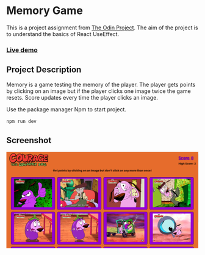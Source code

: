 # Memory Game

This is a project assignment from [The Odin Project](https://www.theodinproject.com). The aim of the project is to understand the basics of React UseEffect.

### [Live demo](https://memory-game-five-wine.vercel.app)

## Project Description

Memory is a game testing the memory of the player. The player gets points by clicking on an image but if the player clicks one image twice the game resets. Score updates every time the player clicks an image.

Use the package manager Npm to start project.

```bash
npm run dev
```

## Screenshot

![project screenshot](./memory-game.png)
